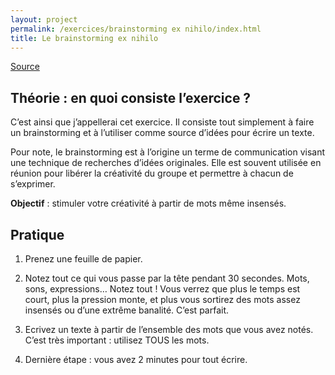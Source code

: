 ```yaml
---
layout: project
permalink: /exercices/brainstorming ex nihilo/index.html
title: Le brainstorming ex nihilo
---
```


[Source](http://des-mots-et-des-lettres.com/exercices-decriture-creative)

## Théorie : en quoi consiste l’exercice ?

C’est ainsi que j’appellerai cet exercice. Il consiste tout simplement à faire un brainstorming et à l’utiliser comme source d’idées pour écrire un texte.

Pour note, le brainstorming est à l’origine un terme de communication visant une technique de recherches d’idées originales. Elle est souvent utilisée en réunion pour libérer la créativité du groupe et permettre à chacun de s’exprimer.

__Objectif__ : stimuler votre créativité à partir de mots même insensés.

## Pratique

1. Prenez une feuille de papier.

1. Notez tout ce qui vous passe par la tête pendant 30 secondes. Mots, sons, expressions… Notez tout ! Vous verrez que plus le temps est court, plus la pression monte, et plus vous sortirez des mots assez insensés ou d’une extrême banalité. C’est parfait.

1. Ecrivez un texte à partir de l’ensemble des mots que vous avez notés. C’est très important : utilisez TOUS les mots.

1. Dernière étape : vous avez 2 minutes pour tout écrire.